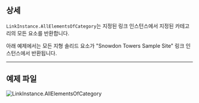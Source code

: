 ## 상세
`LinkInstance.AllElementsOfCategory`는 지정된 링크 인스턴스에서 지정된 카테고리의 모든 요소를 반환합니다.

아래 예제에서는 모든 지형 솔리드 요소가 "Snowdon Towers Sample Site" 링크 인스턴스에서 반환됩니다.
___
## 예제 파일

![LinkInstance.AllElementsOfCategory](./Revit.Elements.LinkInstance.AllElementsOfCategory_img.jpg)
